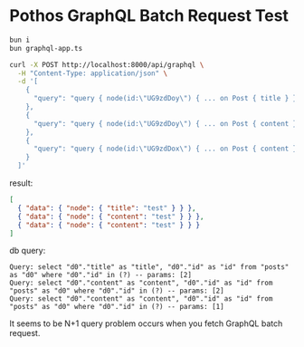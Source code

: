 # Pothos GraphQL Batch Request Test

```sh
bun i
bun graphql-app.ts
```

```sh
curl -X POST http://localhost:8000/api/graphql \
  -H "Content-Type: application/json" \
  -d '[
    {
      "query": "query { node(id:\"UG9zdDoy\") { ... on Post { title } } }"
    },
    {
      "query": "query { node(id:\"UG9zdDoy\") { ... on Post { content } } }"
    },
    {
      "query": "query { node(id:\"UG9zdDox\") { ... on Post { content } } }"
    }
  ]'
```

result:

```json
[
  { "data": { "node": { "title": "test" } } },
  { "data": { "node": { "content": "test" } } },
  { "data": { "node": { "content": "test" } } }
]
```

db query:

```
Query: select "d0"."title" as "title", "d0"."id" as "id" from "posts" as "d0" where "d0"."id" in (?) -- params: [2]
Query: select "d0"."content" as "content", "d0"."id" as "id" from "posts" as "d0" where "d0"."id" in (?) -- params: [2]
Query: select "d0"."content" as "content", "d0"."id" as "id" from "posts" as "d0" where "d0"."id" in (?) -- params: [1]
```

It seems to be N+1 query problem occurs when you fetch GraphQL batch request.
